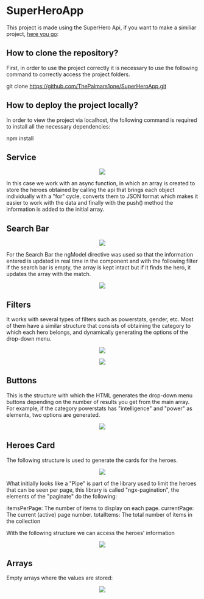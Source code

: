# SuperHeroApp
This project is made using the SuperHero Api, if you want to make a similiar project, [here you go](https://superheroapi.com/ "here you go"):

## How to clone the repository?
First, in order to use the project correctly it is necessary to use the following command to correctly access the project folders.

git clone https://github.com/ThePalmars1one/SuperHeroApp.git

## How to deploy the project locally?
In order to view the project via localhost, the following command is required to install all the necessary dependencies:

npm install

## Service

<p align="center">
<img src="https://i.postimg.cc/mkF6S7ks/service.png">
</p>

In this case we work with an async function, in which an array is created to store the heroes obtained by calling the api that brings each object individually with a "for" cycle, converts them to JSON format which makes it easier to work with the data and finally with the push() method the information is added to the initial array.

## Search Bar

<p align="center">
<img src="https://i.postimg.cc/JnvcqnsV/search-Bar.png">
</p>

For the Search Bar the ngModel directive was used so that the information entered is updated in real time in the component and with the following filter if the search bar is empty, the array is kept intact but if it finds the hero, it updates the array with the match.

<p align="center">
<img src="https://i.postimg.cc/BZ7RrcK4/filter-Search-Bar.png">
</p>

## Filters
It works with several types of filters such as powerstats, gender, etc. Most of them have a similar structure that consists of obtaining the category to which each hero belongs, and dynamically generating the options of the drop-down menu.

<p align="center">
<img src="https://i.postimg.cc/qvcrH6rw/gender-Heroes.png">
</p>

<p align="center">
<img src="https://i.postimg.cc/TYg1hwGL/gender-Filter.png">
</p>

## Buttons
This is the structure with which the HTML generates the drop-down menu buttons depending on the number of results you get from the main array. For example, if the category powerstats has "intelligence" and "power" as elements, two options are generated.

<p align="center">
<img src="https://i.postimg.cc/sfPbXdqf/gender-Button.png">
</p>

## Heroes Card
The following structure is used to generate the cards for the heroes.

<p align="center">
<img src="https://i.postimg.cc/cLvDfV9n/heroCard.png">
</p>

What initially looks like a "Pipe" is part of the library used to limit the heroes that can be seen per page, this library is called "ngx-pagination", the elements of the "paginate" do the following:

itemsPerPage: The number of items to display on each page.
currentPage: The current (active) page number.
totalItems: The total number of items in the collection

With the following structure we can access the heroes' information

<p align="center">
<img src="https://i.postimg.cc/Hk0rvLhD/powerstats.png">
</p>

## Arrays
Empty arrays where the values are stored:

<p align="center">
<img src="https://i.postimg.cc/T2rh31Ty/arrays.png">
</p>